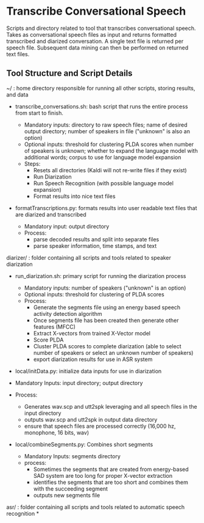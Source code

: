 # Transcribe Conversational Speech

Scripts and directory related to tool that transcribes conversational speech.  Takes as conversational speech files as input and returns formatted transcribed and diarized conversation.  A single text file is returned per speech file.  Subsequent data mining can then be performed on returned text files. 

## Tool Structure and Script Details 

~/ : home directory responsible for running all other scripts, storing results, and data
 * transcribe_conversations.sh: bash script that runs the entire process from start to finish.  
   * Mandatory inputs: directory to raw speech files; name of desired output directory; number of speakers in file ("unknown" is also an option)
   * Optional inputs: threshold for clustering PLDA scores when number of speakers is unknown; whether to expand the language model with additional words; corpus to use for language model expansion 
   * Steps:
     * Resets all directories (Kaldi will not re-write files if they exist)
     * Run Diarization
     * Run Speech Recognition (with possible language model expansion)
     * Format results into nice text files 
     
 * formatTranscriptions.py: formats results into user readable text files that are diarized and transcribed
   * Mandatory input: output directory
   * Process: 
     * parse decoded results and split into separate files
     * parse speaker information, time stamps, and text  
 
diarizer/ : folder containing all scripts and tools related to speaker diarization
 * run_diarization.sh: primary script for running the diarization process
   * Mandatory inputs: number of speakers ("unknown" is an option)
   * Optional inputs: threshold for clustering of PLDA scores 
   * Process:
     * Generate the segments file using an energy based speech activity detection algorithm 
     * Once segments file has been created then generate other features (MFCC)
     * Extract X-vectors from trained X-Vector model
     * Score PLDA 
     * Cluster PLDA scores to complete diarization (able to select number of speakers or select an unknown number of speakers)
     * export diarization results for use in ASR system
     
 *  local/initData.py: initialize data inputs for use in diarization
   * Mandatory Inputs: input directory; output directory
   * Process: 
     * Generates wav.scp and utt2spk leveraging and all speech files in the input directory 
     * outputs wav.scp and utt2spk in output data directory
     * ensure that speech files are processed correctly (16,000 hz, monophone, 16 bits, wav)
     
 * local/combineSegments.py: Combines short segments
   * Mandatory Inputs: segments directory
   * process:
     * Sometimes the segments that are created from energy-based SAD system are too long for proper X-vector extraction
     * identifies the segments that are too short and combines them with the succeeding segment
     * outputs new segments file
 
asr/ : folder containing all scripts and tools related to automatic speech recognition
 * 

